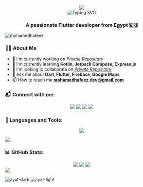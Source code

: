 <div align="center">
  <img src="https://64.media.tumblr.com/54805606e41234da265775f4ee8631ef/41d4a35f37c5abf1-f6/s1280x1920/c86995ddee2840dabfff99995367a58ed1382687.gif" align="center"/>
</div>

<!-- Profile Header -->
<div align="center">
  <img src="https://readme-typing-svg.demolab.com?font=Fira+Code&weight=600&size=30&duration=4000&pause=1000&color=66FCF1&center=true&vCenter=true&width=600&lines=Hi%F0%9F%91%8B%2C+I'm+Mohammed+Hafeez;Flutter+Developer+%F0%9F%92%BB;Mobile+%7C+UI/UX+%7C+Open+Source" alt="Typing SVG" />
</div>

<h3 align="center">A passionate Flutter developer from Egypt 🇪🇬</h3>

<p align="left">
  <img src="https://komarev.com/ghpvc/?username=mohamedhafeez&label=Profile%20views&color=0e75b6&style=flat" alt="mohamedhafeez" />
</p>

### 👨‍💻 About Me

- 🔭 I'm currently working on [*Private Repository*](PrivateRepository)
- 🌱 I'm currently learning **Kotlin, Jetpack Compose, Express.js**
- 👯 I'm looking to collaborate on [*Private Repository*](PrivateRepository)
- 💬 Ask me about **Dart, Flutter, Firebase, Google Maps**
- 📫 How to reach me **mohamedhafeez.dev@gmail.com**

### 📬 Connect with me:

<p align="center">
  <a href="mailto:mohamedhafeez.dev@gmail.com"><img src="https://img.shields.io/badge/Email-D14836?style=for-the-badge&logo=gmail&logoColor=white" /></a>
  <a href="https://www.linkedin.com/in/mohamed-hafeez/"><img src="https://img.shields.io/badge/LinkedIn-0077B5?style=for-the-badge&logo=linkedin&logoColor=white" /></a>
  <a href="https://www.facebook.com/mohamedhafeez"><img src="https://img.shields.io/badge/Facebook-1877F2?style=for-the-badge&logo=facebook&logoColor=white" /></a>
  <a href="https://wa.me/201234567890"><img src="https://img.shields.io/badge/WhatsApp-25D366?style=for-the-badge&logo=whatsapp&logoColor=white" /></a>
</p>

### 🧠 Languages and Tools:

<p align="center">
  <img src="https://skillicons.dev/icons?i=flutter,dart,firebase,kotlin,androidstudio,js,nodejs,express,mongodb,mysql,sqlite,git,github,postman,vscode&perline=8" />
</p>

<img src="https://user-images.githubusercontent.com/73097560/115834477-dbab4500-a447-11eb-908a-139a6edaec5c.gif">

### 📊 GitHub Stats:

<div align="center">
  <img src="https://github-readme-streak-stats.herokuapp.com/?user=mohamedhafeez&theme=tokyonight_duo&hide_border=true" />
  <img src="https://github-readme-stats.vercel.app/api?username=mohamedhafeez&show_icons=true&theme=tokyonight&hide_border=true" />
  <img src="https://github-readme-stats.vercel.app/api/top-langs/?username=mohamedhafeez&layout=compact&theme=tokyonight&hide_border=true" />
</div>

<img src="https://user-images.githubusercontent.com/73097560/115834477-dbab4500-a447-11eb-908a-139a6edaec5c.gif">

![ayat-dark](https://github.com/user-attachments/assets/916aad76-a56d-4e72-a2de-5f70d5ecde93#gh-dark-mode-only)
![ayat-light](https://github.com/user-attachments/assets/1ba2bd51-f9b2-4080-b48b-7f6dd9845336#gh-light-mode-only)
